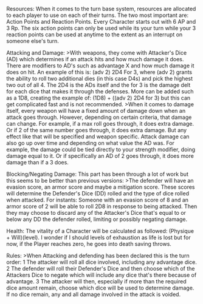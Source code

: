 Resources:
	When it comes to the turn base system, resources are allocated to each player to use on each of their turns. The two most important are: Action Points and Reaction Points. Every Character starts out with 6 AP and 3 Rp. The six action points can only be used while its your turn while your 3 reaction points can be used at anytime to the extent as an interrupt on someone else's turn.  

Attacking and Damage:
	>With weapons, they come with Attacker's Dice (AD) which determines if an attack hits and how much damage it does. There are modifiers to AD's such as advantage X and how much damage it does on hit. An example of this is: (adv 2) 2D4 For 3, where (adv 2) grants the ability to roll two additional dies (in this case D4s) and pick the highest two out of all 4. The 2D4 is the ADs itself and the for 3 is the damage delt for each dice that makes it through the defenses. More can be added such as a 1D8,  creating the example of: (1D8) + ((adv 2) 2D4 for 3) but this can get complicated fast and is not recommended. 
	>When it comes to damage itself, every weapon will have a fixed amount of damage down when an attack goes through. However, depending on certain criteria, that damage can change. For example, if a max roll goes through, it does extra damage. Or if 2 of the same number goes through, it does extra damage. But any effect like that will be specified and weapon specific. Attack damage can also go up over time and depending on what value the AD was. For example, the damage could be tied directly to your strength modifier, doing damage equal to it. Or if specifically an AD of 2 goes through, it does more damage than if a 3 does.

Blocking/Negating Damage:
	This part has been through a lot of work but this seems to be better than previous versions:
		>The defender will have an evasion score, an armor score and maybe a mitigation score. These scores will determine the Defender's Dice (DD) rolled and the type of dice rolled when attacked. For instants: Someone with an evasion score of 8 and an armor score of 2 will be able to roll 2D8 in response to being attacked. Then they may choose to discard any of the Attacker's Dice that's equal to or below any DD the defender rolled, limiting or possibly negating damage.  

Health:
	The vitality of a Character will be calculated as followed: (Physique + Will)(level). I wonder if I should levels of exhaustion as life is lost but for now, if the Player reaches zero, he goes into death saving throws.

Rules:
	>When Attacking and defending has been declared this is the turn order: 1 The attacker will roll all dice involved, including any advantage dice. 2 The defender will roll their Defender's Dice and then choose which of the Attackers Dice to negate which will include any dice that's there because of advantage. 3 The attacker will then, especially if more than the required dice amount remain, choose which dice will be used to determine damage. If no dice remain, any and all damage involved in the attack is voided. 
